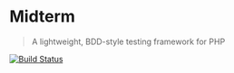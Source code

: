 Midterm
=======
>A lightweight, BDD-style testing framework for PHP

[![Build Status][badge]][travis]

[badge]: https://travis-ci.org/ciarand/midterm.png
[travis]: https://travis-ci.org/ciarand/midterm
